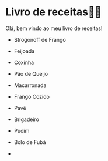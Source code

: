 # Livro de receitas👨‍🍳

Olá, bem vindo ao meu livro de receitas! 

- Strogonoff de Frango 

- Feijoada

- Coxinha

- Pão de Queijo

- Macarronada

- Frango Cozido

- Pavê

- Brigadeiro

- Pudim

- Bolo de Fubá

- 
